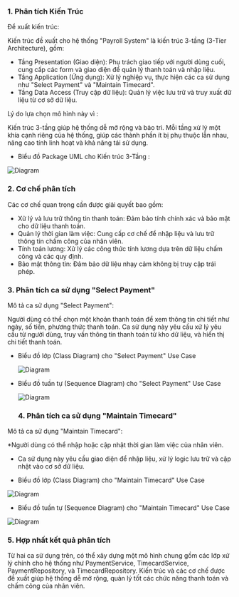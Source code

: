  ### 1. Phân tích Kiến Trúc
Đề xuất kiến trúc:

Kiến trúc đề xuất cho hệ thống "Payroll System" là kiến trúc 3-tầng (3-Tier Architecture), gồm:
- Tầng Presentation (Giao diện): Phụ trách giao tiếp với người dùng cuối, cung cấp các form và giao diện để quản lý thanh toán và nhập liệu.
- Tầng Application (Ứng dụng): Xử lý nghiệp vụ, thực hiện các ca sử dụng như "Select Payment" và "Maintain Timecard".
- Tầng Data Access (Truy cập dữ liệu): Quản lý việc lưu trữ và truy xuất dữ liệu từ cơ sở dữ liệu.
  
Lý do lựa chọn mô hình này vì :

Kiến trúc 3-tầng giúp hệ thống dễ mở rộng và bảo trì. Mỗi tầng xử lý một khía cạnh riêng của hệ thống, giúp các thành phần ít bị phụ thuộc lẫn nhau, nâng cao tính linh hoạt và khả năng tái sử dụng.

* Biểu đồ Package UML cho Kiến trúc 3-Tầng : 

![Diagram](https://www.planttext.com/api/plantuml/png/T91D2i9034RtSugX-rv1MX3NHRr0I8CCpX_9A9JYoLnu9A_WM12dCcRvFNZvakVzqKa2JXTdLGGymubqCp09-GJ91D_eMUayQ4543p2vJ7Q1NP4UZIC47fVufhwYFaPhyB_dG7mrI1NLXvIsBIJGFIA9L6rxYa5C2ZnLX0NCpfyJstQpBglMrHTUhbST-V7zinS0003__mC0)

 ### 2. Cơ chế phân tích
Các cơ chế quan trọng cần được giải quyết bao gồm:

- Xử lý và lưu trữ thông tin thanh toán: Đảm bảo tính chính xác và bảo mật cho dữ liệu thanh toán.
- Quản lý thời gian làm việc: Cung cấp cơ chế để nhập liệu và lưu trữ thông tin chấm công của nhân viên.
- Tính toán lương: Xử lý các công thức tính lương dựa trên dữ liệu chấm công và các quy định.
- Bảo mật thông tin: Đảm bảo dữ liệu nhạy cảm không bị truy cập trái phép.
 ### 3. Phân tích ca sử dụng "Select Payment"
Mô tả ca sử dụng "Select Payment":

Người dùng có thể chọn một khoản thanh toán để xem thông tin chi tiết như ngày, số tiền, phương thức thanh toán.
Ca sử dụng này yêu cầu xử lý yêu cầu từ người dùng, truy vấn thông tin thanh toán từ kho dữ liệu, và hiển thị chi tiết thanh toán.
* Biểu đồ lớp (Class Diagram) cho "Select Payment" Use Case

  ![Diagram](https://www.planttext.com/api/plantuml/png/UhzxlqDnIM9HIMbk3bToJc9niK90OcLkQbw9GZMN0X3eAcIcM2bavfL0UOcv-QLv9LOAAVcbIJcfKC6Kn99KAmKN80aLo4qjoSW7wWikAShCI-UgvK8rEpYrg2mpEHLgXO92Uce9L4O3Qfkc5KmjXkQWr8ByuioI_A9AkFwqr9Ba3Bmce5cigsi7byKjXR29oo4rBmKKH000003__mC0)
* Biểu đồ tuần tự (Sequence Diagram) cho "Select Payment" Use Case
  
  ![Diagram](https://www.planttext.com/api/plantuml/png/UhzxlqDnIM9HIMbk3bTYSab-aK9eSMeH5uXGqBLJ24Yip4tDAt7BByfLi58eJir9JIw1YcbafcXo8SiZb0Ud5fLb9gS2TQIdObCEaqVe24ejo2_E15fV2TIKbbgId8556v8YNMoM5K04N19B4Z5iml0BL36g3u2gm3wtKaZ9B2x8IQo4ALD8IIr9pCmfvd98pKi1XHK0003__mC0)
  ### 4. Phân tích ca sử dụng "Maintain Timecard"
 Mô tả ca sử dụng "Maintain Timecard":

 *Người dùng có thể nhập hoặc cập nhật thời gian làm việc của nhân viên.
 * Ca sử dụng này yêu cầu giao diện để nhập liệu, xử lý logic lưu trữ và cập nhật vào cơ sở dữ liệu.
 
 * Biểu đồ lớp (Class Diagram) cho "Maintain Timecard" Use Case 

 ![Diagram](https://www.planttext.com/api/plantuml/png/V93F2i8m3CRlVOeS9zWNs45syE9L1S-r2LXirz4_Wp5yCWy-agzW1xMo3SmXa7nVyWjvFr-D3yA5Q3IJMdWFPsL82eSmCaZ1GM4DgWsv8jDfEn0TPjsRZSvVhBjJQgEDLqrPGH6eXdtAxC4MY1EvNadA9021-9Mg8ElYssGzTjEsOic7RM7kNM6Er5clWdL38NdHKxKQMzx5-QuO_ee_0ckenUcP7m000F__0m00)

 * Biểu đồ tuần tự (Sequence Diagram) cho "Maintain Timecard" Use Case
 
 ![Diagram](https://www.planttext.com/api/plantuml/png/X92x3G8n38RxJ94IYbk00bt503m6i1mZB5tEoCuTOZOAHc850bAaG91eN5ZVvyV_kDrxIw1fYeC3JAB-OAJkLNotzdkEXA1X8nhzoaC8fRC8b807MxeFfd9sf3CZ_TCALfbREejnFkQQPOEPMgj2kfyxRK8aitPD-nNAU6IDNuzaxfr27dMIIu4WiOokfp7an9u0003__mC0)
 
  ### 5. Hợp nhất kết quả phân tích
Từ hai ca sử dụng trên, có thể xây dựng một mô hình chung gồm các lớp xử lý chính cho hệ thống như PaymentService, TimecardService, PaymentRepository, và TimecardRepository. Kiến trúc và các cơ chế được đề xuất giúp hệ thống dễ mở rộng, quản lý tốt các chức năng thanh toán và chấm công của nhân viên.
